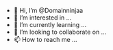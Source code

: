 - 👋 Hi, I’m @Domainninjaa
- 👀 I’m interested in ...
- 🌱 I’m currently learning ...
- 💞️ I’m looking to collaborate on ...
- 📫 How to reach me ...

<!---
Domainninjaa/Domainninjaa is a ✨ special ✨ repository because its `README.md` (this file) appears on your GitHub profile.
You can click the Preview link to take a look at your changes.
--->
